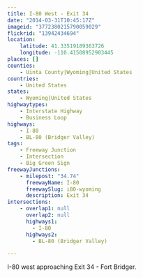 ```yaml
---
title: I-80 West - Exit 34
date: "2014-03-31T10:45:17Z"
imageid: "3772380215790059029"
flickrid: "13942434694"
location:
    latitude: 41.33519189363726
    longitude: -110.41508952903445
places: []
counties:
    - Uinta County|Wyoming|United States
countries:
    - United States
states:
    - Wyoming|United States
highwaytypes:
    - Interstate Highway
    - Business Loop
highways:
    - I-80
    - BL-80 (Bridger Valley)
tags:
    - Freeway Junction
    - Intersection
    - Big Green Sign
freewayJunctions:
    - milepost: "34.74"
      freewayName: I-80
      freewaySlug: i80-wyoming
      description: Exit 34
intersections:
    - overlap1: null
      overlap2: null
      highways1:
        - I-80
      highways2:
        - BL-80 (Bridger Valley)

---
```

I-80 west approaching Exit 34 - Fort Bridger.